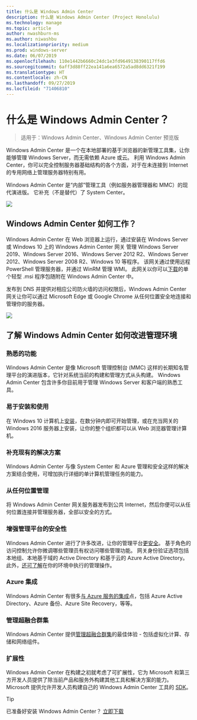 ```yaml
---
title: 什么是 Windows Admin Center
description: 什么是 Windows Admin Center (Project Honolulu)
ms.technology: manage
ms.topic: article
author: nwashburn-ms
ms.author: niwashbu
ms.localizationpriority: medium
ms.prod: windows-server
ms.date: 06/07/2019
ms.openlocfilehash: 110e1442b6660c24dc1e3fd9649138390117ffd6
ms.sourcegitcommit: 6aff3d88ff22ea141a6ea6572a5ad8dd6321f199
ms.translationtype: HT
ms.contentlocale: zh-CN
ms.lasthandoff: 09/27/2019
ms.locfileid: "71406810"
---
```

# <a name="what-is-windows-admin-center"></a>什么是 Windows Admin Center？

> 适用于：Windows Admin Center、Windows Admin Center 预览版

Windows Admin Center 是一个在本地部署的基于浏览器的新管理工具集，让你能够管理 Windows Server，而无需依赖 Azure 或云。 利用 Windows Admin Center，你可以完全控制服务器基础结构的各个方面，对于在未连接到 Internet 的专用网络上管理服务器特别有用。

Windows Admin Center 是“内部”管理工具（例如服务器管理器和 MMC）的现代演进版。 它补充（不是替代）了 System Center。

![](../media/wac-complements.png)

## <a name="how-does-windows-admin-center-work"></a>Windows Admin Center 如何工作？

Windows Admin Center 在 Web 浏览器上运行，通过安装在 Windows Server 或 Windows 10 上的 Windows Admin Center 网关  管理 Windows Server 2019、Windows Server 2016、Windows Server 2012 R2、Windows Server 2012、Windows Server 2008 R2、Windows 10 等程序。 该网关通过使用远程 PowerShell 管理服务器，并通过 WinRM 管理 WMI。 此网关以你可以[下载](https://aka.ms/windowsadmincenter)的单个轻型 .msi 程序包随附在 Windows Admin Center 中。

发布到 DNS 并提供对相应公司防火墙的访问权限后，Windows Admin Center 网关让你可以通过 Microsoft Edge 或 Google Chrome 从任何位置安全地连接和管理你的服务器。

![](../media/architecture.png)

## <a name="learn-how-windows-admin-center-improves-your-management-environment"></a>了解 Windows Admin Center 如何改进管理环境

### <a name="familiar-functionality"></a>**熟悉的功能**

Windows Admin Center 是像 Microsoft 管理控制台 (MMC) 这样的长期知名管理平台的演进版本，它针对系统当前的构建和管理方式从头构建。 Windows Admin Center 包含许多你目前用于管理 Windows Server 和客户端的熟悉工具。

### <a name="easy-to-install-and-use"></a>**易于安装和使用**

在 Windows 10 计算机上[安装](../deploy/install.md)，在数分钟内即可开始管理，或在充当网关的 Windows 2016 服务器上安装，让你的整个组织都可以从 Web 浏览器管理计算机。

### <a name="complements-existing-solutions"></a>**补充现有的解决方案**

Windows Admin Center 与像 System Center 和 Azure 管理和安全这样的解决方案结合使用，可增加执行详细的单计算机管理任务的能力。

### <a name="manage-from-anywhere"></a>**从任何位置管理**

将 Windows Admin Center 网关服务器发布到公共 Internet，然后你便可以从任何位置连接并管理服务器，全部以安全的方式。

### <a name="enhanced-security-for-your-management-platform"></a>**增强管理平台的安全性**

Windows Admin Center 进行了许多改进，让你的管理平台[更安全](../plan/user-access-options.md)。 基于角色的访问控制允许你微调哪些管理员有权访问哪些管理功能。 网关身份验证选项包括本地组、本地基于域的 Active Directory 和基于云的 Azure Active Directory。  此外，[还可了解](../use/logging.md)在你的环境中执行的管理操作。

### <a name="azure-integration"></a>**Azure 集成**

Windows Admin Center 有很多[与 Azure 服务的集成](../plan/azure-integration-options.md)点，包括 Azure Active Directory、Azure 备份、Azure Site Recovery，等等。

### <a name="manage-hyper-converged-clusters"></a>**管理超融合群集**

Windows Admin Center 提供[管理超融合群集](../use/manage-hyper-converged.md)的最佳体验 - 包括虚拟化计算、存储和网络组件。

### <a name="extensibility"></a>**扩展性**

Windows Admin Center 在构建之初就考虑了可扩展性，它为 Microsoft 和第三方开发人员提供了除当前产品和服务外构建其他工具和解决方案的能力。 Microsoft 提供允许开发人员构建自己的 Windows Admin Center 工具的 [SDK](../extend/extensibility-overview.md)。

> [!Tip]
> 已准备好安装 Windows Admin Center？ [立即下载](https://aka.ms/windowsadmincenter)

